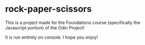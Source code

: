 # rock-paper-scissors

This is a project made for the Foundations course (specifically the Javascript portion) of the Odin Project!

It is run entirely on console. I hope you enjoy!
